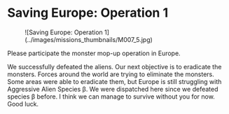 # Saving Europe: Operation 1

<figure markdown>
![Saving Europe: Operation 1](../images/missions_thumbnails/M007_5.jpg)
</figure>

Please participate the monster mop-up operation in Europe.

We successfully defeated the aliens. Our next objective is to eradicate the monsters.
Forces around the world are trying to eliminate the monsters. Some areas were able to eradicate them, but Europe is still struggling with Aggressive Alien Species β. We were dispatched here since we defeated species β before. I think we can manage to survive without you for now. Good luck.
